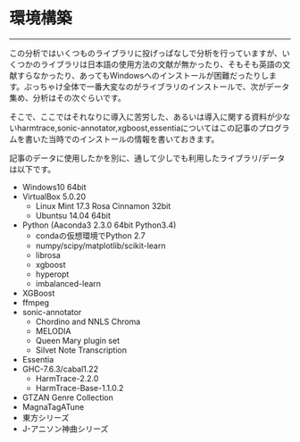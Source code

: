 # 環境構築

---

この分析ではいくつものライブラリに投げっぱなしで分析を行っていますが、いくつかのライブラリは日本語の使用方法の文献が無かったり、そもそも英語の文献すらなかったり、あってもWindowsへのインストールが困難だったりします。ぶっちゃけ全体で一番大変なのがライブラリのインストールで、次がデータ集め、分析はその次ぐらいです。


そこで、ここではそれなりに導入に苦労した、あるいは導入に関する資料が少ないharmtrace,sonic-annotator,xgboost,essentiaについてはこの記事のプログラムを書いた当時でのインストールの情報を書いておきます。


記事のデータに使用したかを別に、通して少しでも利用したライブラリ/データは以下です。

- Windows10 64bit
- VirtualBox 5.0.20
  - Linux Mint 17.3 Rosa Cinnamon 32bit
  - Ubuntsu 14.04 64bit
- Python (Aaconda3 2.3.0 64bit Python3.4)
  - condaの仮想環境でPython 2.7
  - numpy/scipy/matplotlib/scikit-learn
  - librosa
  - xgboost
  - hyperopt
  - imbalanced-learn
- XGBoost
- ffmpeg
- sonic-annotator
  - Chordino and NNLS Chroma
  - MELODIA
  - Queen Mary plugin set
  - Silvet Note Transcription
- Essentia
- GHC-7.6.3/cabal1.22
  - HarmTrace-2.2.0
  - HarmTrace-Base-1.1.0.2
- GTZAN Genre Collection
- MagnaTagATune
- 東方シリーズ
- J-アニソン神曲シリーズ

